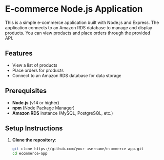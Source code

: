 # E-commerce Node.js Application

This is a simple e-commerce application built with Node.js and Express. The application connects to an Amazon RDS database to manage and display products. You can view products and place orders through the provided API.

## Features
- View a list of products
- Place orders for products
- Connect to an Amazon RDS database for data storage

## Prerequisites

- **Node.js** (v14 or higher)
- **npm** (Node Package Manager)
- **Amazon RDS** instance (MySQL, PostgreSQL, etc.)

## Setup Instructions

1. **Clone the repository**:
   ```bash
   git clone https://github.com/your-username/ecommerce-app.git
   cd ecommerce-app
